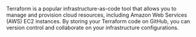Terraform is a popular infrastructure-as-code tool that allows you to manage and provision cloud resources, including Amazon Web Services (AWS) EC2 instances. By storing your Terraform code on GitHub, you can version control and collaborate on your infrastructure configurations. 
